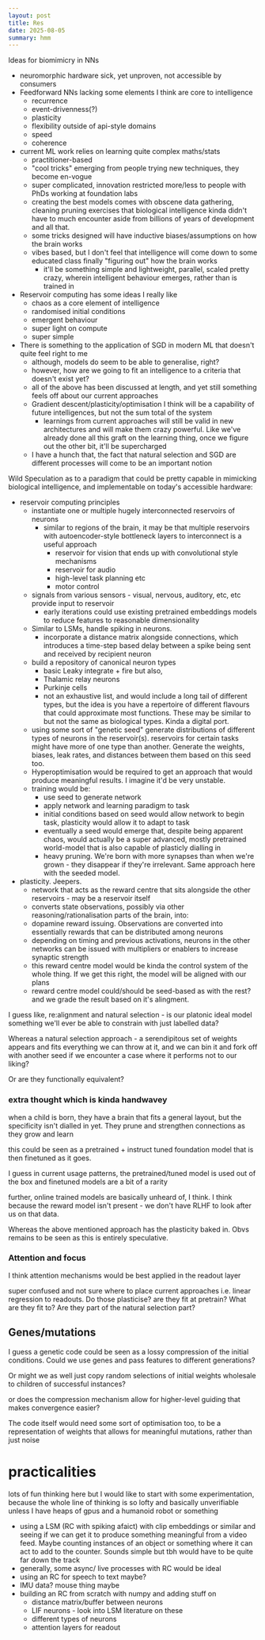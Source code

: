 ```yaml
---
layout: post
title: Res
date: 2025-08-05
summary: hmm
---
```


Ideas for biomimicry in NNs

- neuromorphic hardware sick, yet unproven, not accessible by consumers
- Feedforward NNs lacking some elements I think are core to intelligence
    - recurrence
    - event-drivenness(?)
    - plasticity
    - flexibility outside of api-style domains
    - speed
    - coherence
- current ML work relies on learning quite complex maths/stats
    - practitioner-based
    - "cool tricks" emerging from people trying new techniques, they become en-vogue
    - super complicated, innovation restricted more/less to people with PhDs working at foundation labs
    - creating the best models comes with obscene data gathering, cleaning pruning exercises that biological intelligence kinda didn't have to much encounter aside from billions of years of development and all that.
    - some tricks designed will have inductive biases/assumptions on how the brain works
    - vibes based, but I don't feel that intelligence will come down to some educated class finally "figuring out" how the brain works
        - it'll be something simple and lightweight, parallel, scaled pretty crazy, wherein intelligent behaviour emerges, rather than is trained in
- Reservoir computing has some ideas I really like
    - chaos as a core element of intelligence
    - randomised initial conditions
    - emergent behaviour
    - super light on compute
    - super simple
- There is something to the application of SGD in modern ML that doesn't quite feel right to me
    - although, models do seem to be able to generalise, right?
    - however, how are we going to fit an intelligence to a criteria that doesn't exist yet?
    - all of the above has been discussed at length, and yet still something feels off about our current approaches
    - Gradient descent/plasticity/optimisation I think will be a capability of future intelligences, but not the sum total of the system
        - learnings from current approaches will still be valid in new architectures and will make them crazy powerful. Like we've already done all this graft on the learning thing, once we figure out the other bit, it'll be supercharged
    - I have a hunch that, the fact that natural selection and SGD are different processes will come to be an important notion

Wild Speculation as to a paradigm that could be pretty capable in mimicking biological intelligence, and implementable on today's accessible hardware:
- reservoir computing principles
    - instantiate one or multiple hugely interconnected reservoirs of neurons
        - similar to regions of the brain, it may be that multiple reservoirs with autoencoder-style bottleneck layers to interconnect is a useful approach
            - reservoir for vision that ends up with convolutional style mechanisms
            - reservoir for audio
            - high-level task planning etc
            - motor control
    - signals from various sensors - visual, nervous, auditory, etc, etc provide input to reservoir
        - early iterations could use existing pretrained embeddings models to reduce features to reasonable dimensionality
    - Similar to LSMs, handle spiking in neurons.
        - incorporate a distance matrix alongside connections, which introduces a time-step based delay between a spike being sent and received by recipient neuron
    - build a repository of canonical neuron types
        - basic Leaky integrate + fire but also,
        - Thalamic relay neurons
        - Purkinje cells
        - not an exhaustive list, and would include a long tail of different types, but the idea is you have a repertoire of different flavours that could approximate most functions. These may be similar to but not the same as biological types. Kinda a digital port.
    - using some sort of "genetic seed" generate distributions of different types of neurons in the reservoir(s). reservoirs for certain tasks might have more of one type than another. Generate the weights, biases, leak rates, and distances between them based on this seed too.
    - Hyperoptimisation would be required to get an approach that would produce meaningful results. I imagine it'd be very unstable.
    - training would be:
        - use seed to generate network
        - apply network and learning paradigm to task
        - initial conditions based on seed would allow network to begin task, plasticity would allow it to adapt to task
        - eventually a seed would emerge that, despite being apparent chaos, would actually be a super advanced, mostly pretrained world-model that is also capable of plasticly dialling in
        - heavy pruning. We're born with more synapses than when we're grown - they disappear if they're irrelevant. Same approach here with the seeded model.
- plasticity. Jeepers.
    - network that acts as the reward centre that sits alongside the other reservoirs - may be a reservoir itself
    - converts state observations, possibly via other reasoning/rationalisation parts of the brain, into:
    - dopamine reward issuing. Observations are converted into essentially rewards that can be distributed among neurons
    - depending on timing and previous activations, neurons in the other networks can be issued with multipliers or enablers to increase synaptic strength
    - this reward centre model would be kinda the control system of the whole thing. If we get this right, the model will be aligned with our plans
    - reward centre model could/should be seed-based as with the rest? and we grade the result based on it's alingment.


I guess like, re:alignment and natural selection - is our platonic ideal model something we'll ever be able to constrain with just labelled data?

Whereas a natural selection approach - a serendipitous set of weights appears and fits everything we can throw at it, and we can bin it and fork off with another seed if we encounter a case where it performs not to our liking?

Or are they functionally equivalent?

### extra thought which is kinda handwavey
when a child is born, they have a brain that fits a general layout, but the specificity isn't dialled in yet. They prune and strengthen connections as they grow and learn

this could be seen as a pretrained + instruct tuned foundation model that is then finetuned as it goes.

I guess in current usage patterns, the pretrained/tuned model is used out of the box and finetuned models are a bit of a rarity

further, online trained models are basically unheard of, I think. I think because the reward model isn't present - we don't have RLHF to look after us on that data.

Whereas the above mentioned approach has the plasticity baked in. Obvs remains to be seen as this is entirely speculative.

### Attention and focus
I think attention mechanisms would be best applied in the readout layer

super confused and not sure where to place current approaches i.e. linear regression to readouts. Do those plasticise? are they fit at pretrain? What are they fit to? Are they part of the natural selection part?

## Genes/mutations
I guess a genetic code could be seen as a lossy compression of the initial conditions. Could we use genes and pass features to different generations?

Or might we as well just copy random selections of initial weights wholesale to children of successful instances?

or does the compression mechanism allow for higher-level guiding that makes convergence easier?

The code itself would need some sort of optimisation too, to be a representation of weights that allows for meaningful mutations, rather than just noise


# practicalities
lots of fun thinking here but I would like to start with some experimentation, because the whole line of thinking is so lofty and basically unverifiable unless I have heaps of gpus and a humanoid robot or something

- using a LSM (RC with spiking afaict) with clip embeddings or similar and seeing if we can get it to produce something meaningful from a video feed. Maybe counting instances of an object or something where it can act to add to the counter. Sounds simple but tbh would have to be quite far down the track
- generally, some async/ live processes with RC would be ideal
- using an RC for speech to text maybe?
- IMU data? mouse thing maybe
- building an RC from scratch with numpy and adding stuff on
    - distance matrix/buffer between neurons
    - LIF neurons - look into LSM literature on these
    - different types of neurons
    - attention layers for readout
